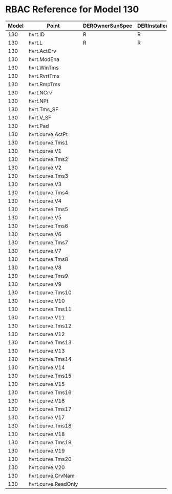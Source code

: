 # RBAC Reference for Model 130

| Model | Point | DEROwnerSunSpec | DERInstallerSunSpec | DERVendorSunSpec | ServiceProviderSunSpec | GridOperatorSunSpec |
|-------|-------|------------------|---------------------|------------------|------------------------|---------------------|
| 130 | hvrt.ID | R | R | R | R | R |
| 130 | hvrt.L | R | R | R | R | R |
| 130 | hvrt.ActCrv |  |  |  |  |  |
| 130 | hvrt.ModEna |  |  |  |  |  |
| 130 | hvrt.WinTms |  |  |  |  |  |
| 130 | hvrt.RvrtTms |  |  |  |  |  |
| 130 | hvrt.RmpTms |  |  |  |  |  |
| 130 | hvrt.NCrv |  |  |  |  |  |
| 130 | hvrt.NPt |  |  |  |  |  |
| 130 | hvrt.Tms_SF |  |  |  |  |  |
| 130 | hvrt.V_SF |  |  |  |  |  |
| 130 | hvrt.Pad |  |  |  |  |  |
| 130 | hvrt.curve.ActPt |  |  |  |  |  |
| 130 | hvrt.curve.Tms1 |  |  |  |  |  |
| 130 | hvrt.curve.V1 |  |  |  |  |  |
| 130 | hvrt.curve.Tms2 |  |  |  |  |  |
| 130 | hvrt.curve.V2 |  |  |  |  |  |
| 130 | hvrt.curve.Tms3 |  |  |  |  |  |
| 130 | hvrt.curve.V3 |  |  |  |  |  |
| 130 | hvrt.curve.Tms4 |  |  |  |  |  |
| 130 | hvrt.curve.V4 |  |  |  |  |  |
| 130 | hvrt.curve.Tms5 |  |  |  |  |  |
| 130 | hvrt.curve.V5 |  |  |  |  |  |
| 130 | hvrt.curve.Tms6 |  |  |  |  |  |
| 130 | hvrt.curve.V6 |  |  |  |  |  |
| 130 | hvrt.curve.Tms7 |  |  |  |  |  |
| 130 | hvrt.curve.V7 |  |  |  |  |  |
| 130 | hvrt.curve.Tms8 |  |  |  |  |  |
| 130 | hvrt.curve.V8 |  |  |  |  |  |
| 130 | hvrt.curve.Tms9 |  |  |  |  |  |
| 130 | hvrt.curve.V9 |  |  |  |  |  |
| 130 | hvrt.curve.Tms10 |  |  |  |  |  |
| 130 | hvrt.curve.V10 |  |  |  |  |  |
| 130 | hvrt.curve.Tms11 |  |  |  |  |  |
| 130 | hvrt.curve.V11 |  |  |  |  |  |
| 130 | hvrt.curve.Tms12 |  |  |  |  |  |
| 130 | hvrt.curve.V12 |  |  |  |  |  |
| 130 | hvrt.curve.Tms13 |  |  |  |  |  |
| 130 | hvrt.curve.V13 |  |  |  |  |  |
| 130 | hvrt.curve.Tms14 |  |  |  |  |  |
| 130 | hvrt.curve.V14 |  |  |  |  |  |
| 130 | hvrt.curve.Tms15 |  |  |  |  |  |
| 130 | hvrt.curve.V15 |  |  |  |  |  |
| 130 | hvrt.curve.Tms16 |  |  |  |  |  |
| 130 | hvrt.curve.V16 |  |  |  |  |  |
| 130 | hvrt.curve.Tms17 |  |  |  |  |  |
| 130 | hvrt.curve.V17 |  |  |  |  |  |
| 130 | hvrt.curve.Tms18 |  |  |  |  |  |
| 130 | hvrt.curve.V18 |  |  |  |  |  |
| 130 | hvrt.curve.Tms19 |  |  |  |  |  |
| 130 | hvrt.curve.V19 |  |  |  |  |  |
| 130 | hvrt.curve.Tms20 |  |  |  |  |  |
| 130 | hvrt.curve.V20 |  |  |  |  |  |
| 130 | hvrt.curve.CrvNam |  |  |  |  |  |
| 130 | hvrt.curve.ReadOnly |  |  |  |  |  |
